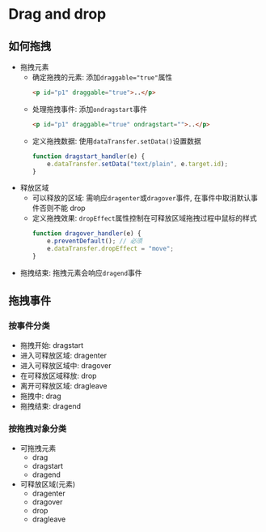 # Drag and drop

## 如何拖拽

- 拖拽元素
  - 确定拖拽的元素: 添加`draggable="true"`属性
    ```html
    <p id="p1" draggable="true">..</p>
    ```
  - 处理拖拽事件: 添加`ondragstart`事件
    ```html
    <p id="p1" draggable="true" ondragstart="">..</p>
    ```
  - 定义拖拽数据: 使用`dataTransfer.setData()`设置数据
    ```JavaScript
    function dragstart_handler(e) {
        e.dataTransfer.setData("text/plain", e.target.id);
    }
    ```
- 释放区域
  - 可以释放的区域: 需响应`dragenter`或`dragover`事件, 在事件中取消默认事件否则不能 drop
  - 定义拖拽效果: `dropEffect`属性控制在可释放区域拖拽过程中鼠标的样式
    ```JavaScript
    function dragover_handler(e) {
        e.preventDefault(); // 必须
        e.dataTransfer.dropEffect = "move";
    }
    ```
- 拖拽结束: 拖拽元素会响应`dragend`事件

## 拖拽事件

### 按事件分类

- 拖拽开始: dragstart
- 进入可释放区域: dragenter
- 进入可释放区域中: dragover
- 在可释放区域释放: drop
- 离开可释放区域: dragleave
- 拖拽中: drag
- 拖拽结束: dragend

### 按拖拽对象分类

- 可拖拽元素
  - drag
  - dragstart
  - dragend
- 可释放区域(元素)
  - dragenter
  - dragover
  - drop
  - dragleave
